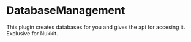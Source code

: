 # DatabaseManagement
This plugin creates databases for you and gives the api for accesing it. Exclusive for Nukkit.

